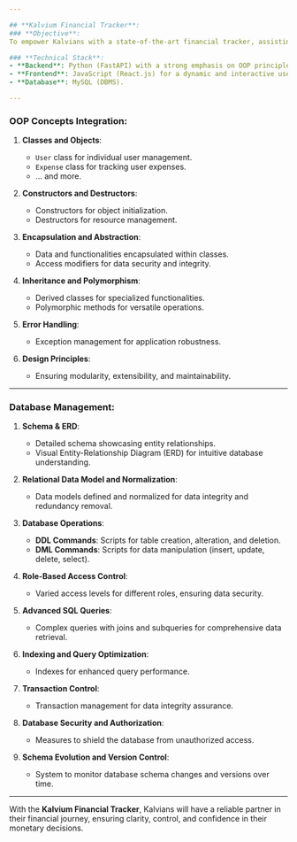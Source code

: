 ```yaml
---

## **Kalvium Financial Tracker**: 
### **Objective**:
To empower Kalvians with a state-of-the-art financial tracker, assisting them in managing their finances seamlessly. From tracking expenses and investments to setting savings goals and generating insightful monthly reports, Kalvium is the ultimate tool for financial well-being.

### **Technical Stack**:
- **Backend**: Python (FastAPI) with a strong emphasis on OOP principles for scalability and robustness.
- **Frontend**: JavaScript (React.js) for a dynamic and interactive user experience.
- **Database**: MySQL (DBMS).

---
```


### **OOP Concepts Integration**:

1. **Classes and Objects**: 
   - `User` class for individual user management.
   - `Expense` class for tracking user expenses.
   - ... and more.

2. **Constructors and Destructors**: 
   - Constructors for object initialization.
   - Destructors for resource management.

3. **Encapsulation and Abstraction**: 
   - Data and functionalities encapsulated within classes.
   - Access modifiers for data security and integrity.

4. **Inheritance and Polymorphism**: 
   - Derived classes for specialized functionalities.
   - Polymorphic methods for versatile operations.

5. **Error Handling**: 
   - Exception management for application robustness.

6. **Design Principles**: 
   - Ensuring modularity, extensibility, and maintainability.

---

### **Database Management**:

1. **Schema & ERD**:
   - Detailed schema showcasing entity relationships.
   - Visual Entity-Relationship Diagram (ERD) for intuitive database understanding.

2. **Relational Data Model and Normalization**:
   - Data models defined and normalized for data integrity and redundancy removal.

3. **Database Operations**:
   - **DDL Commands**: Scripts for table creation, alteration, and deletion.
   - **DML Commands**: Scripts for data manipulation (insert, update, delete, select).

4. **Role-Based Access Control**:
   - Varied access levels for different roles, ensuring data security.

5. **Advanced SQL Queries**:
   - Complex queries with joins and subqueries for comprehensive data retrieval.

6. **Indexing and Query Optimization**:
   - Indexes for enhanced query performance.

7. **Transaction Control**:
   - Transaction management for data integrity assurance.

8. **Database Security and Authorization**:
   - Measures to shield the database from unauthorized access.

9. **Schema Evolution and Version Control**:
   - System to monitor database schema changes and versions over time.

---

With the **Kalvium Financial Tracker**, Kalvians will have a reliable partner in their financial journey, ensuring clarity, control, and confidence in their monetary decisions.
